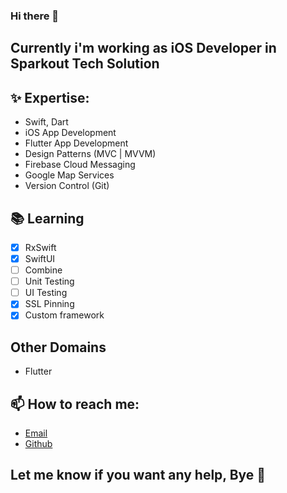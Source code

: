 ### Hi there 👋
## Currently i'm working as iOS Developer in Sparkout Tech Solution
## ✨ Expertise:
- Swift, Dart
- iOS App Development
- Flutter App Development
- Design Patterns (MVC | MVVM)
- Firebase Cloud Messaging
- Google Map Services
- Version Control (Git)

## 📚 Learning
- [x] RxSwift
- [x] SwiftUI
- [ ] Combine
- [ ] Unit Testing
- [ ] UI Testing
- [x] SSL Pinning
- [x] Custom framework

## Other Domains
- Flutter

## 📫 How to reach me:
- [Email](mailto:vmnparthi1998@gmail.com)
- [Github](https://www.github.com/parthipan1908)


##
## Let me know if you want any help, Bye 👋
